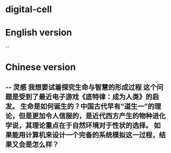 # digital-cell

# English version
--

# Chinese version
--
灵感
我想要试着探究生命与智慧的形成过程
这个问题是受到了最近电子游戏《底特律：成为人类》的启发。
生命是如何诞生的？中国古代早有“道生一”的理论，但是更加令人信服的，是近代西方产生的物种进化学说，其理论重点在于自然环境对于性状的选择。
如果能用计算机来设计一个完备的系统模拟这一过程，结果又会是怎么样？
-----
